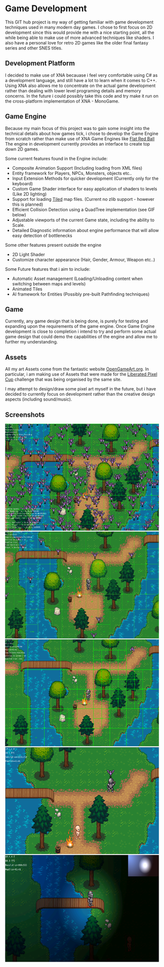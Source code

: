 Game Development
================

This GIT hub project is my way of getting familiar with game development techniques used in many modern day games. I chose 
to first focus on 2D development since this would provide me with a nice starting point, all the while being
able to make use of more advanced techniques like shaders. I also have a personal love for retro 2D games like the older
final fantasy series and other SNES titles.

Development Platform
--------------------
I decided to make use of XNA becauase i feel very comfortable using C# as a development language, and still have a lot to learn when it comes to C++.
Using XNA also allows me to concentrate on the actual game development rather than dealing with lower level programing details and memory concerns. In the future
i could possibly take this code and try make it run on the cross-platform implementation of XNA - MonoGame.

Game Engine
-----------
Because my main focus of this project was to gain some insight into the technical details about how games tick, i chose
to develop the Game Engine from scratch rather than make use of XNA Game Engines like [Flat Red Ball](http://flatredball.com/)
The engine in development currently provides an interface to create top down 2D games. 

Some current features found in the Engine include:
* Composite Animation Support (Including loading from XML files)
* Entity framework for Players, NPCs, Monsters, objects etc..
* Input Extension Methods for quicker development (Currently only for the keyboard)
* Custom Game Shader interface for easy application of shaders to levels (Like 2D lighting)
* Support for loading [Tiled](http://www.mapeditor.org/) map files. (Current no zlib support - however this is planned)
* Efficient Collision Detection using a QuadTree implementation (see GIF below)
* Adjustable viewports of the current Game state, including the ability to Scale.
* Detailed Diagnostic information about engine performance that will allow easy detection of bottlenecks

Some other features present outside the engine
* 2D Light Shader
* Customize character appearance (Hair, Gender, Armour, Weapon etc..)

Some Future features that i aim to include:
* Automatic Asset management (Loading/Unloading content when switching between maps and levels)
* Animated Tiles
* AI framework for Entities (Possibly pre-built Pathfinding techniques)

Game
----

Currently, any game design that is being done, is purely for testing and expanding upon the requirements of the game engine. 
Once Game Engine development is close to completion i intend to try and perform some actual game design that could demo the 
capabilities of the engine and allow me to further my understanding.

Assets
------

All my art Assets come from the fantastic website [OpenGameArt.org](http://opengameart.org/). In particular, i am making use of
Assets that were made for the [Liberated Pixel Cup](http://lpc.opengameart.org/) challenge that was being organised by the same site.

I may attempt to design/draw some pixel art myself in the future, but i have decided to currently focus on development 
rather than the creative design aspects (including sound/music).

Screenshots
-----------

<img src="HighEntities.png" width="630" height="350"></img>
<img src="QuadTree.gif" width="630" height="350"></img>
<img src="GameProgress3.png" width="630" height="350"></img>
<img src="GameProgress2.png" width="630" height="350"></img>
<img src="GameProgress.png" width="630" height="350"></img>

